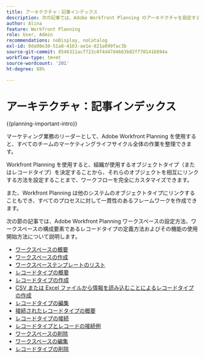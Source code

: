```yaml
---
title: アーキテクチャ：記事インデックス
description: 次の記事では、Adobe Workfront Planning のアーキテクチャを設定する方法について説明します。この設定の一環として、Workfront Planning で管理するワークフローをマッピングするワークスペース、レコードタイプおよびカスタムフィールドの作成方法について説明します。
author: Alina
feature: Workfront Planning
role: User, Admin
recommendations: noDisplay, noCatalog
exl-id: 0da08e30-51a8-4163-ae1e-821a099fac3b
source-git-commit: 8546311acf722c0f4d47d4663b02ff701416894a
workflow-type: tm+mt
source-wordcount: '201'
ht-degree: 88%

---
```



# アーキテクチャ：記事インデックス

{{planning-important-intro}}

マーケティング業務のリーダーとして、Adobe Workfront Planning を使用すると、すべてのチームのマーケティングライフサイクル全体の作業を整理できます。

Workfront Planning を使用すると、組織が使用するオブジェクトタイプ（またはレコードタイプ）を決定することから、それらのオブジェクトを相互にリンクする方法を設定することまで、ワークフローを完全にカスタマイズできます。

また、Workfront Planning は他のシステムのオブジェクトタイプにリンクすることもでき、すべてのプロセスに対して一貫性のあるフレームワークを作成できます。

次の節の記事では、Adobe Workfront Planning ワークスペースの設定方法、ワークスペースの構成要素であるレコードタイプの定義方法およびその機能の使用開始方法について説明します。

* [ワークスペースの概要](/help/quicksilver/planning/architecture/workspaces-overview.md)
* [ワークスペースの作成](/help/quicksilver/planning/architecture/create-workspaces.md)
* [ワークスペーステンプレートのリスト](/help/quicksilver/planning/architecture/workspace-templates.md)
* [レコードタイプの概要](/help/quicksilver/planning/architecture/overview-of-record-types.md)
* [レコードタイプの作成](/help/quicksilver/planning/architecture/create-record-types.md)
* [CSV または Excel ファイルから情報を読み込むことによるレコードタイプの作成](/help/quicksilver/planning/architecture/import-file-to-create-record-types.md)
* [レコードタイプの編集](/help/quicksilver/planning/architecture/edit-record-types.md)
* [接続されたレコードタイプの概要](/help/quicksilver/planning/architecture/connect-record-types-overview.md)
* [レコードタイプの接続](/help/quicksilver/planning/architecture/connect-record-types.md)
* [レコードタイプとレコードの接続例](/help/quicksilver/planning/architecture/example-connect-record-types-and-records.md)
* [ワークスペースの削除](/help/quicksilver/planning/architecture/delete-workspaces.md)
* [ワークスペースの編集](/help/quicksilver/planning/architecture/edit-workspaces.md)
* [レコードタイプの削除](/help/quicksilver/planning/architecture/delete-record-types.md)

<!--*[Configure the Settings area of a record type](/help/quicksilver/planning/architecture/configure-record-type-settings.md)-->

<!--* <span class="preview">[Configure cross-workspace capabilities for record types](help/quicksilver/planning/architecture/configure-record-type-cross-workspace-capabilities.md)</span>

* <span class="preview">[Add existing record types from another workspace](/help/quicksilver/planning/architecture/add-existing-record-types-from-another-workspace.md)</span>
-->

<!--* <span class="preview">[Cross-workspace record types overview](/help/quicksilver/planning/architecture/cross-workspace-record-types-overview.md)</span>-->

<!--* [Create workspace hierarchies](/help/quicksilver/planning/architecture/create-workspace-hierarchies.md)-->

